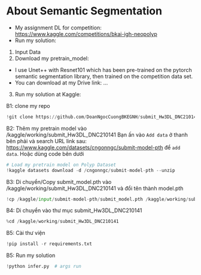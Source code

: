 # About Semantic Segmentation 

- My assignment DL for competition: https://www.kaggle.com/competitions/bkai-igh-neopolyp  
- Run my solution: 

1. Input Data 
2. Download my pretrain_model:
- I use Unet++ with Resnet101 which has been pre-trained on the pytorch semantic segmentation library, then trained on the competition data set.
- You can download at my Drive link: 
...
3. Run my solution at Kaggle:




B1: clone my repo
```python
!git clone https://github.com/DoanNgocCuongBKEGNH/submit_Hw3DL_DNC210141 # link to my repo
```

B2: Thêm my pretrain model vào /kaggle/working/submit_Hw3DL_DNC210141
Bạn ấn vào `Add data` ở thanh bên phải và search URL link sau: https://www.kaggle.com/datasets/cngonngc/submit-model-pth để `add data`. Hoặc dùng code bên dưới

```python
# Load my pretrain model on Polyp Dataset
!kaggle datasets download -d /cngonngc/submit-model-pth --unzip
```

B3: Di chuyển/Copy submit_model.pth vào /kaggle/working/submit_Hw3DL_DNC210141 và đổi tên thành model.pth

```python
!cp /kaggle/input/submit-model-pth/submit_model.pth /kaggle/working/submit_Hw3DL_DNC210141/model.pth
```

B4: Di chuyển vào thư mục submit_Hw3DL_DNC210141

```python
%cd /kaggle/working/submit_Hw3DL_DNC210141
```

B5: Cài thư viện

```python
!pip install -r requirements.txt
```

B5: Run my solution

```python
!python infer.py  # args run
```

